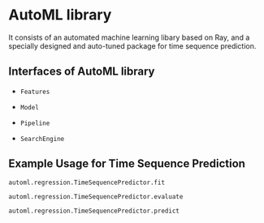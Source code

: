 # AutoML library

It consists of an automated machine learning libary based on Ray, and a specially designed and auto-tuned package for time sequence prediction.

## Interfaces of AutoML library

- ```Features```

- ```Model```

- ```Pipeline```

- ```SearchEngine```

## Example Usage for Time Sequence Prediction

```automl.regression.TimeSequencePredictor.fit```

```automl.regression.TimeSequencePredictor.evaluate ```

```automl.regression.TimeSequencePredictor.predict```
